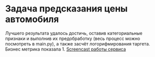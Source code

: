 # Задача предсказания цены автомобиля
Лучшего результата удалось достичь, оставив категориальные признаки и выполнив их предобработку (весь процесс можно посмотреть в main.py),
а также засчёт логорифмирования таргета. Бизнес метрика показала 1.
[Screencast работы сервиса](Screencast.mp4)
